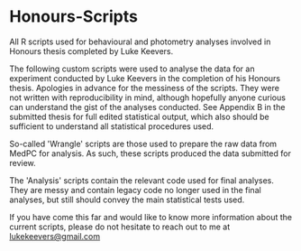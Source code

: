 # Honours-Scripts
All R scripts used for behavioural and photometry analyses involved in Honours thesis completed by Luke Keevers.

The following custom scripts were used to analyse the data for an experiment conducted by Luke Keevers in the completion of his Honours thesis. Apologies in advance for the messiness of the scripts. They were not written with reproducibility in mind, although hopefully anyone curious can understand the gist of the analyses conducted. See Appendix B in the submitted thesis for full edited statistical output, which also should be sufficient to understand all statistical procedures used.

So-called 'Wrangle' scripts are those used to prepare the raw data from MedPC for analysis. As such, these scripts produced the data submitted for review. 

The 'Analysis' scripts contain the relevant code used for final analyses. They are messy and contain legacy code no longer used in the final analyses, but still should convey the main statistical tests used. 

If you have come this far and would like to know more information about the current scripts, please do not hesitate to reach out to me at lukekeevers@gmail.com
